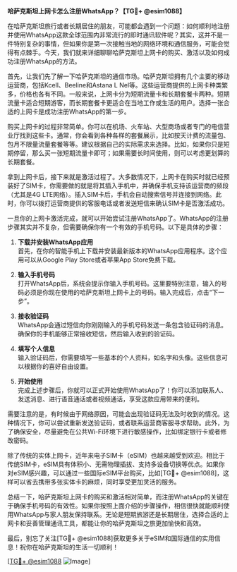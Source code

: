 **哈萨克斯坦上网卡怎么注册WhatsApp？【TG💪+ @esim1088】**

在哈萨克斯坦旅行或者长期居住的朋友，可能都会遇到一个问题：如何顺利地注册并使用WhatsApp这款全球范围内非常流行的即时通讯软件呢？其实，这并不是一件特别复杂的事情，但如果你是第一次接触当地的网络环境和通信服务，可能会觉得有点棘手。今天，我们就来详细聊聊哈萨克斯坦上网卡的购买、激活以及如何成功注册WhatsApp的方法。

首先，让我们先了解一下哈萨克斯坦的通信市场。哈萨克斯坦拥有几个主要的移动运营商，包括Kcell、Beeline和Astana L Nel等。这些运营商提供的上网卡种类繁多，价格也各有不同。一般来说，上网卡分为短期流量卡和长期套餐卡两种。短期流量卡适合短期游客，而长期套餐卡更适合在当地工作或生活的用户。选择一张合适的上网卡是成功注册WhatsApp的第一步。

购买上网卡的过程非常简单。你可以在机场、火车站、大型商场或者专门的电信营业厅找到这些卡。通常，你会看到各种各样的套餐展示，比如按天计费的流量包、包月不限量流量套餐等等。建议根据自己的实际需求来选择。比如，如果你只是短期停留，那么买一张短期流量卡即可；如果需要长时间使用，则可以考虑更划算的长期套餐。

拿到上网卡后，接下来就是激活过程了。大多数情况下，上网卡在购买时就已经预装好了SIM卡，你需要做的就是将其插入手机中，并确保手机支持该运营商的频段（尤其是4G LTE网络）。插入SIM卡后，手机会自动搜索信号并连接到网络。此时，你可以拨打运营商提供的客服电话或者发送短信来确认SIM卡是否激活成功。

一旦你的上网卡激活完成，就可以开始尝试注册WhatsApp了。WhatsApp的注册步骤其实并不复杂，但需要确保你有一个有效的手机号码。以下是具体的步骤：

1. **下载并安装WhatsApp应用**  
   首先，在你的智能手机上下载并安装最新版本的WhatsApp应用程序。这个应用可以从Google Play Store或者苹果App Store免费下载。

2. **输入手机号码**  
   打开WhatsApp后，系统会提示你输入手机号码。这里要特别注意，输入的号码必须是你现在使用的哈萨克斯坦上网卡上的号码。输入完成后，点击“下一步”。

3. **接收验证码**  
   WhatsApp会通过短信向你刚刚输入的手机号码发送一条包含验证码的消息。确保你的手机能够正常接收短信，然后输入收到的验证码。

4. **填写个人信息**  
   输入验证码后，你需要填写一些基本的个人资料，如名字和头像。这些信息可以根据你的喜好自由设置。

5. **开始使用**  
   完成上述步骤后，你就可以正式开始使用WhatsApp了！你可以添加联系人、发送消息、进行语音通话或者视频通话，享受这款应用带来的便利。

需要注意的是，有时候由于网络原因，可能会出现验证码无法及时收到的情况。这种情况下，你可以尝试重新发送验证码，或者联系运营商客服寻求帮助。此外，为了确保安全，尽量避免在公共Wi-Fi环境下进行敏感操作，比如绑定银行卡或者修改密码。

除了传统的实体上网卡，近年来电子SIM卡（eSIM）也越来越受到欢迎。相比于传统SIM卡，eSIM具有体积小、无需物理插拔、支持多设备切换等优点。如果你对eSIM感兴趣，可以通过一些国际eSIM平台购买，比如[TG💪+ @esim1088]，这样可以省去携带多张实体卡的麻烦，同时享受更加灵活的服务。

总结一下，哈萨克斯坦上网卡的购买和激活相对简单，而注册WhatsApp的关键在于确保手机号码的有效性。如果你按照上面介绍的步骤操作，相信很快就能顺利使用WhatsApp与家人朋友保持联系。无论是短期旅游还是长期居住，选择合适的上网卡和妥善管理通讯工具，都能让你的哈萨克斯坦之旅更加愉快和高效。

最后，别忘了关注[TG💪+ @esim1088]获取更多关于eSIM和国际通信的实用信息！祝你在哈萨克斯坦的生活一切顺利！

[[TG💪+ @esim1088](https://t.me/s/esim1088) ![Image](https://i.postimg.cc/4NQfJmqS/Snipaste-2025-05-13-00-14-12.png)]
